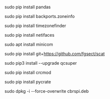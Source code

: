 sudo pip install pandas

sudo pip install backports.zoneinfo

sudo pip install timezonefinder

sudo pip install netifaces

sudo apt install minicom

sudo pip install git+https://github.com/fgsect/scat

sudo pip3 install --upgrade qcsuper

sudo pip install crcmod

sudo pip install pycrate

sudo dpkg -i --force-overwrite cbrspi.deb
